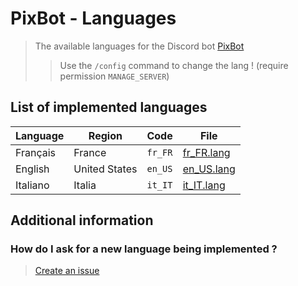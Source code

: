 # PixBot - Languages

> The available languages for the Discord bot [PixBot](https://invite.pixbot.me)
> 
> > Use the ``/config`` command to change the lang ! (require permission ``MANAGE_SERVER``)

## List of implemented languages

| Language     | Region            | Code        | File |
|--------------|-------------------|-------------|---------------------------------|
| Français     | France            | ``fr_FR``   | [fr_FR.lang](lang/fr_FR.lang)   |
| English      | United States     | ``en_US``   | [en_US.lang](lang/en_US.lang)   |
| Italiano     | Italia            | ``it_IT``   | [it_IT.lang](lang/it_IT.lang)   |

## Additional information

### How do I ask for a new language being implemented ?
> [Create an issue](https://github.com/DorvakOff/pixbot-languages/issues/new?assignees=&labels=enhancement&template=new-language-request.md&title=Adding+language+"Language"+-+"Code")